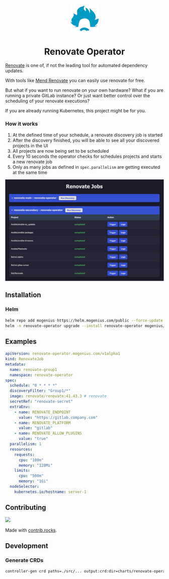 #####

<div align="center">
    <img src="src/static/favicon.ico" width="90" />
    <h1 align="center">Renovate Operator</h1>
</div>

[Renovate][1] is one of, if not the leading tool for automated dependency updates.

With tools like [Mend Renovate][2] you can easily use renovate for free.

But what if you want to run renovate on your own hardware? What if you are running a private GitLab instance? Or just want better control over the scheduling of your renovate executions?

If you are already running Kubernetes, this project might be for you.

### How it works

1. At the defined time of your schedule, a renovate discovery job is started
2. After the discovery finished, you will be able to see all your discovered projects in the UI
3. All projects are now being set to be scheduled
4. Every 10 seconds the operator checks for schedules projects and starts a new renovate job
5. Only as many jobs as defined in `spec.parallelism` are getting executed at the same time

![Example Screenshot of the renovate-operator UI.](/docs/example.png)

## Installation

### Helm

```sh
helm repo add mogenius https://helm.mogenius.com/public --force-update
helm -n renovate-operator upgrade --install renovate-operator mogenius/renovate-operator --create-namespace --wait
```

## Examples

```yaml
apiVersion: renovate-operator.mogenius.com/v1alpha1
kind: RenovateJob
metadata:
  name: renovate-group1
  namespace: renovate-operator
spec:
  schedule: "0 * * * *"
  discoveryFilter: "Group1/*"
  image: renovate/renovate:41.43.3 # renovate
  secretRef: "renovate-secret"
  extraEnv:
    - name: RENOVATE_ENDPOINT
      value: "https://gitlab.company.com"
    - name: RENOVATE_PLATFORM
      value: "gitlab"
    - name: RENOVATE_ALLOW_PLUGINS
      value: "true"
  parallelism: 1
  resources:
    requests:
      cpu: "100m"
      memory: "128Mi"
    limits:
      cpu: "500m"
      memory: "1Gi"
  nodeSelector:
    kubernetes.io/hostname: server-1
```

## Contributing
<a href="https://github.com/mogenius/renovate-operator/graphs/contributors">
  <img src="https://contrib.rocks/image?repo=mogenius/renovate-operator" />
</a>

Made with [contrib.rocks](https://contrib.rocks).

## Development

### Generate CRDs

```sh
controller-gen crd paths=./src/... output:crd:dir=charts/renovate-operator/crds
```



[1]: https://github.com/renovatebot/renovate
[2]: https://docs.mend.io/renovate/latest/
